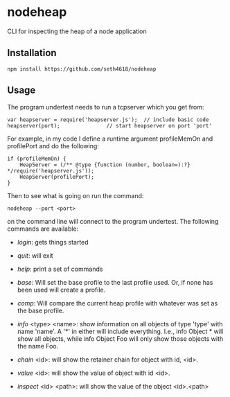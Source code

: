 nodeheap
========

CLI for inspecting the heap of a node application

## Installation

    npm install https://github.com/seth4618/nodeheap

## Usage

The program undertest needs to run a tcpserver which you get from:

    var heapserver = require('heapserver.js');	// include basic code
    heapserver(port);				// start heapserver on port 'port'

For example, in my code I define a runtime argument profileMemOn and profilePort and do the following:

    if (profileMemOn) {
        HeapServer = (/** @type {function (number, boolean=):?} */require('heapserver.js'));
        HeapServer(profilePort);
    }

Then to see what is going on run the command: 

    nodeheap --port <port>

on the command line will connect to the program undertest.  The following commands are available:

- *login*: gets things started
- *quit*:  will exit
- *help*:  print a set of commands

- *base*:  Will set the base profile to the last profile used. Or, if none has been used will create a profile.
- *comp*:  Will compare the current heap profile with whatever was set as the base profile.
- *info* \<type\> \<name\>: show information on all objects of type 'type'
   	  with name 'name'.  A '*' in either will include everything.
   	  I.e., info Object * will show all objects, while info Object
   	  Foo will only show those objects with the name Foo.
- *chain* \<id\>: will show the retainer chain for object with id, \<id\>.
- *value* \<id\>: will show the value of object with id \<id\>.
- *inspect* \<id\> \<path\>: will show the value of the object \<id\>.\<path\>
